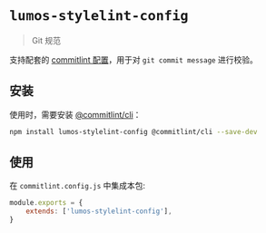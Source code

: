 # `lumos-stylelint-config`

> Git 规范

支持配套的 [commitlint 配置](https://commitlint.js.org/#/concepts-shareable-config)，用于对 `git commit message` 进行校验。

## 安装

使用时，需要安装 [@commitlint/cli](https://www.npmjs.com/package/@commitlint/cli)：

```bash
npm install lumos-stylelint-config @commitlint/cli --save-dev
```

## 使用

在 `commitlint.config.js` 中集成本包:

```javascript
module.exports = {
	extends: ['lumos-stylelint-config'],
}
```

<!-- 更多信息可参考 [commitlint 文档](https://commitlint.js.org/#/guides-local-setup?id=install-husky)。 -->

